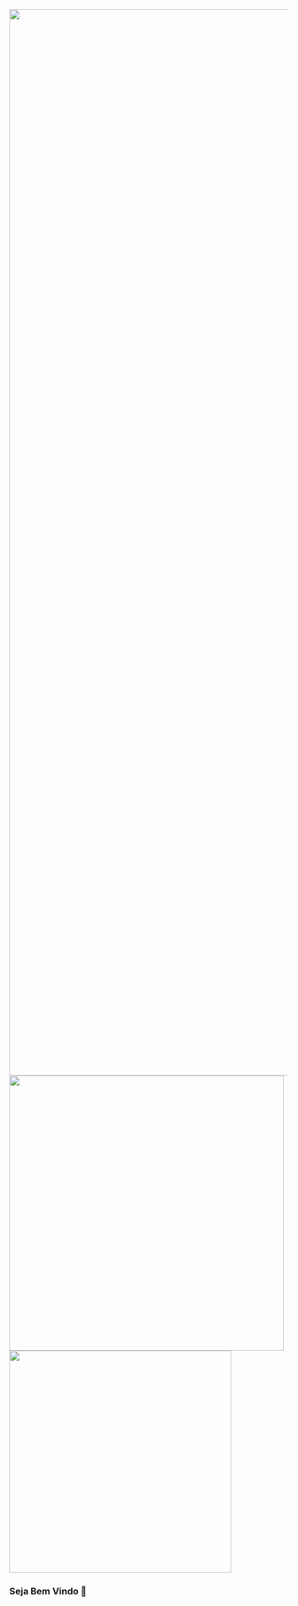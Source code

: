 <img width="1920px" src="https://imgur.com/lATx8kq.png"/>
<img width="495px" src="https://github-readme-stats.vercel.app/api?username=AlehSouza&theme=buefy"/>
<img width="400px" src="https://github-readme-stats.vercel.app/api/top-langs/?username=AlehSouza&hide=html&layout=compact&theme=buefy" />

### Seja Bem Vindo 👋

<!--
**AlehSouza/AlehSouza** is a ✨ _special_ ✨ repository because its `README.md` (this file) appears on your GitHub profile.

Here are some ideas to get you started:

- 🔭 I’m currently working on ...
- 🌱 I’m currently learning ...
- 👯 I’m looking to collaborate on ...
- 🤔 I’m looking for help with ...
- 💬 Ask me about ...
- 📫 How to reach me: ...
- 😄 Pronouns: ...
- ⚡ Fun fact: ...
-->
